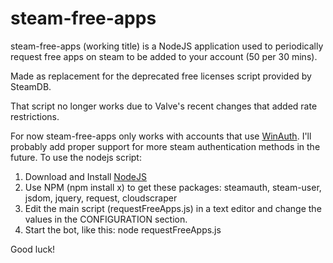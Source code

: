 # steam-free-apps
steam-free-apps (working title) is a NodeJS application used to periodically request free apps on steam to be added to your account (50 per 30 mins).

Made as replacement for the deprecated free licenses script provided by SteamDB.

That script no longer works due to Valve's recent changes that added rate restrictions.

For now steam-free-apps only works with accounts that use [WinAuth](https://winauth.com/). I'll probably add proper support for more steam authentication methods in the future. To use the nodejs script:

1. Download and Install [NodeJS](https://nodejs.org/en/)
2. Use NPM (npm install x) to get these packages: steamauth, steam-user, jsdom, jquery, request, cloudscraper
3. Edit the main script (requestFreeApps.js) in a text editor and change the values in the CONFIGURATION section.
4. Start the bot, like this: node requestFreeApps.js

Good luck!
